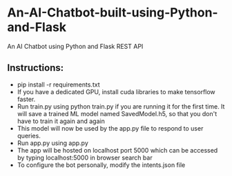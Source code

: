 # An-AI-Chatbot-built-using-Python-and-Flask
An AI Chatbot using Python and Flask REST API 
## Instructions:
- pip install -r requirements.txt
- If you have a dedicated GPU, install cuda libraries to make tensorflow faster.
- Run train.py using python train.py if you are running it for the first time. It will save a trained ML model named SavedModel.h5, so that you don't have to train it again and again 
- This model will now be used by the app.py file to respond to user queries.
- Run app.py using app.py
- The app will be hosted on localhost port 5000 which can be accessed by typing localhost:5000 in browser search bar
- To configure the bot personally, modify the intents.json file